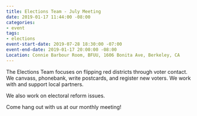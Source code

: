 ```yaml
---
title: Elections Team - July Meeting
date: 2019-01-17 11:44:00 -08:00
categories:
- event
tags:
- elections
event-start-date: 2019-07-28 18:30:00 -07:00
event-end-date: 2019-01-17 20:00:00 -08:00
Location: Connie Barbour Room, BFUU, 1606 Bonita Ave, Berkeley, CA
---
```


The Elections Team focuses on flipping red districts through voter contact. We canvass, phonebank, write postcards, and register new voters. We work with and support local partners.

We also work on electoral reform issues.

Come hang out with us at our monthly meeting!